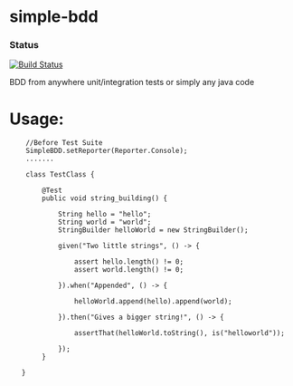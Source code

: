 # simple-bdd
### Status
[![Build Status](https://api.travis-ci.org/codehackerr/simple-bdd.png)](https://api.travis-ci.org/codehackerr/simple-bdd.png)

BDD from anywhere unit/integration tests or simply any java code

# Usage:
```
    //Before Test Suite
    SimpleBDD.setReporter(Reporter.Console);
    .......
    
    class TestClass {
    
        @Test
        public void string_building() {
        
            String hello = "hello";
            String world = "world";
            StringBuilder helloWorld = new StringBuilder();
    
            given("Two little strings", () -> {
    
                assert hello.length() != 0;
                assert world.length() != 0;
    
            }).when("Appended", () -> {
    
                helloWorld.append(hello).append(world);
    
            }).then("Gives a bigger string!", () -> {
    
                assertThat(helloWorld.toString(), is("helloworld"));
    
            });
        }
    
   }

```
